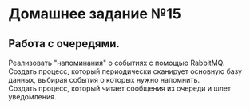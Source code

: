 # Домашнее задание №15
## Работа с очередями. 
Реализовать "напоминания" о событиях с помощью RabbitMQ.  
Создать процесс, который периодически сканирует основную базу данных, выбирая события о которых нужно напомнить.  
Создать процесс, который читает сообщения из очереди и шлет уведомления.